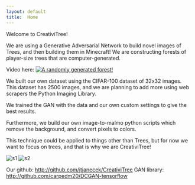 ```yaml
---
layout: default
title:  Home
---
```


Welcome to CreativiTree!

We are using a Generative Adversarial Network to build novel images of Trees, and then building them in Minecraft! We are constructing forests of player-size trees that are computer-generated.

Video here:
[![A randomly generated forest!](/treeImage.png)](https://www.youtube.com/watch?v=RbM2F-cfN0A)


We built our own dataset using the CIFAR-100 dataset of 32x32 images. This dataset has 2500 images, and we are planning to add more using web scrapers the Python Imaging Library. 

We trained the GAN with the data and our own custom settings to give the best results.

Furthermore, we build our own image-to-malmo python scripts which remove the background, and convert pixels to colors. 

This technique could be applied to things other than Trees, but for now we want to focus on trees, and that is why we are CreativiTree!

![s1](/s1.png)
![s2](/s2.png)

Our github: http://github.com/jtjanecek/CreativiTree
GAN library: http://github.com/carpedm20/DCGAN-tensorflow

